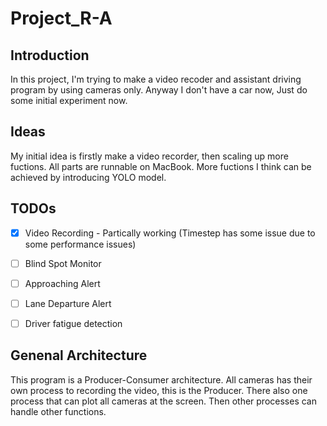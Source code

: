 # Project_R-A

## Introduction

In this project, I'm trying to make a video recoder and assistant driving program by using cameras only. Anyway I don't have a car now, Just do some initial experiment now.

## Ideas

My initial idea is firstly make a video recorder, then scaling up more fuctions. All parts are runnable on MacBook. More fuctions I think can be achieved by introducing YOLO model.

## TODOs

* [x] Video Recording - Partically working (Timestep has some issue due to some performance issues)
* [ ] Blind Spot Monitor
* [ ] Approaching Alert
* [ ] Lane Departure Alert
* [ ] Driver fatigue detection


## Genenal Architecture

This program is a Producer-Consumer architecture. All cameras has their own process to recording the video, this is the Producer. There also one process that can plot all cameras at the screen. Then other processes can handle other functions.